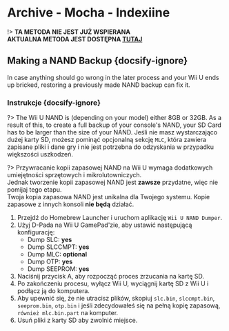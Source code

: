 # Archive - Mocha - Indexiine

!> **TA METODA NIE JEST JUŻ WSPIERANA**  
**AKTUALNA METODA JEST DOSTĘPNA [TUTAJ](../../../introduction)**

## Making a NAND Backup {docsify-ignore}

In case anything should go wrong in the later process and your Wii U ends up bricked, restoring a previously made NAND backup can fix it.

### Instrukcje {docsify-ignore}

?> The Wii U NAND is (depending on your model) either 8GB or 32GB. As a result of this, to create a full backup of your console's NAND, your SD Card has to be larger than the size of your NAND. Jeśli nie masz wystarczająco dużej karty SD, możesz pominąć opcjonalną sekcję `MLC`, która zawiera zapisane pliki i dane gry i nie jest potrzebna do odzyskania w przypadku większości uszkodzeń.

?> Przywracanie kopii zapasowej NAND na Wii U wymaga dodatkowych umiejętności sprzętowych i mikrolutowniczych. <br>Jednak tworzenie kopii zapasowej NAND jest **zawsze** przydatne, więc nie pomijaj tego etapu. <br>Twoja kopia zapasowa NAND jest unikalna dla Twojego systemu. Kopie zapasowe z innych konsoli **nie będą** działać.

1. Przejdź do Homebrew Launcher i uruchom aplikację `Wii U NAND Dumper`.
1. Użyj D-Pada na Wii U GamePad'zie, aby ustawić następującą konfigurację:
    - Dump SLC: **yes**
    - Dump SLCCMPT: **yes**
    - Dump MLC: **optional**
    - Dump OTP: **yes**
    - Dump SEEPROM: **yes**
1. Naciśnij przycisk A, aby rozpocząć proces zrzucania na kartę SD.
1. Po zakończeniu procesu, wyłącz Wii U, wyciągnij kartę SD z Wii U i podłącz ją do komputera.
1. Aby upewnić się, że nie utracisz plików, skopiuj `slc.bin`, `slccmpt.bin`, `seeprom.bin`, `otp.bin` i jeśli zdecydowałeś się na pełną kopię zapasową, `również mlc.bin.part` na komputer.
1. Usuń pliki z karty SD aby zwolnić miejsce.